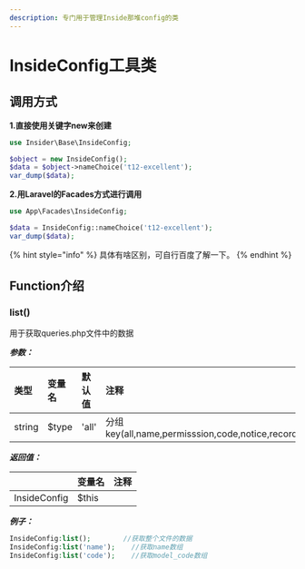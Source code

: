 ```yaml
---
description: 专门用于管理Inside那堆config的类
---
```


# InsideConfig工具类

## 调用方式

**1.直接使用关键字new来创建**

```php
use Insider\Base\InsideConfig;

$object = new InsideConfig();
$data = $object->nameChoice('t12-excellent');
var_dump($data);
```

**2.用Laravel的Facades方式进行调用**

```php
use App\Facades\InsideConfig;

$data = InsideConfig::nameChoice('t12-excellent');
var_dump($data);
```

{% hint style="info" %}
具体有啥区别，可自行百度了解一下。
{% endhint %}

## Function介绍



### **list\(\)**

用于获取queries.php文件中的数据

_**参数：**_

| 类型 | 变量名 | 默认值 | 注释 |
| :--- | :--- | :--- | :--- |
| string | $type | 'all' | 分组key\(all,name,permisssion,code,notice,record,report\) |

_**返回值：**_

|  | 变量名 | 注释 |
| :--- | :--- | :--- |
| InsideConfig | $this |  |

_**例子：**_

```php
InsideConfig:list();        //获取整个文件的数据
InsideConfig:list('name');    //获取name数组
InsideConfig:list('code');    //获取model_code数组
```

